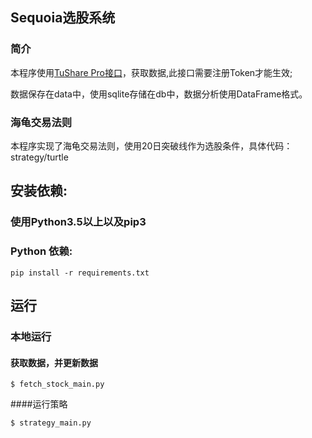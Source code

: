 ## Sequoia选股系统
### 简介
本程序使用[TuShare Pro接口](https://tushare.pro/)，获取数据,此接口需要注册Token才能生效;


数据保存在data中，使用sqlite存储在db中，数据分析使用DataFrame格式。

### 海龟交易法则
本程序实现了海龟交易法则，使用20日突破线作为选股条件，具体代码：strategy/turtle

## 安装依赖:
 ### 使用Python3.5以上以及pip3
 ### Python 依赖:
 ```
 pip install -r requirements.txt 
 ```
 
## 运行
### 本地运行

#### 获取数据，并更新数据
```
$ fetch_stock_main.py
```

####运行策略
```
$ strategy_main.py
```



